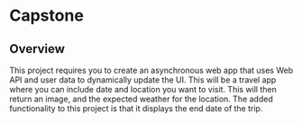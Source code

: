 # Capstone

## Overview
This project requires you to create an asynchronous web app that uses Web API and user data to dynamically update the UI. This will be a travel app where you can include date and location you want to visit. This will then return an image, and the expected weather for the location. The added functionality to this project is that it displays the end date of the trip.
